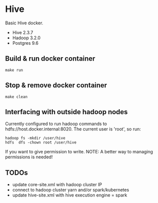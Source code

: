 # Hive

Basic Hive docker.

- Hive 2.3.7
- Hadoop 3.2.0
- Postgres 9.6

## Build & run docker container
```
make run
```

## Stop & remove docker container
```
make clean
```

## Interfacing with outside hadoop nodes

Currently configured to run hadoop commands to hdfs://host.docker.internal:8020. The current user is 'root', so run:
```
hadoop fs -mkdir /user/hive
hdfs  dfs -chown root /user/hive
```
If you want to give permission to write.
NOTE: A better way to managing permissions is needed!


## TODOs

- update core-site.xml with hadoop cluster IP
- connect to hadoop cluster yarn and/or spark/kubernetes
- update hive-site.xml with hive execution engine = spark